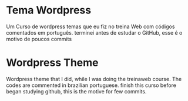 # Tema Wordpress
Um Curso de wordpress temas que eu fiz no treina Web com códigos comentados em português.
terminei antes de estudar o GitHub, esse é o motivo de poucos commits

# Wordpress Theme
Wordpress theme that I did, while I was doing the treinaweb course. The codes are commented in brazilian portuguese.
finish this curso before began studying github, this is the motive for few commits.

